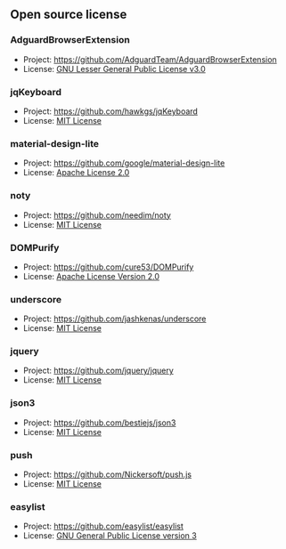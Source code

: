 ## Open source license

### AdguardBrowserExtension
- Project: https://github.com/AdguardTeam/AdguardBrowserExtension
- License: [GNU Lesser General Public License v3.0](https://github.com/AdguardTeam/AdguardBrowserExtension/blob/master/LICENSE)

### jqKeyboard
- Project: https://github.com/hawkgs/jqKeyboard
- License: [MIT License](https://github.com/hawkgs/jqKeyboard/blob/master/LICENSE)

### material-design-lite
- Project: https://github.com/google/material-design-lite
- License: [Apache License 2.0](https://github.com/google/material-design-lite/blob/mdl-1.x/LICENSE)

### noty
- Project: https://github.com/needim/noty
- License: [MIT License](https://github.com/needim/noty/blob/master/LICENSE.txt)

### DOMPurify
- Project: https://github.com/cure53/DOMPurify
- License: [Apache License Version 2.0](https://github.com/cure53/DOMPurify/blob/master/LICENSE)

### underscore
- Project: https://github.com/jashkenas/underscore
- License: [MIT License](https://github.com/jashkenas/underscore/blob/master/LICENSE)

### jquery
- Project: https://github.com/jquery/jquery
- License: [MIT License](https://github.com/jquery/jquery/blob/master/LICENSE.txt)

### json3
- Project: https://github.com/bestiejs/json3
- License: [MIT License](https://github.com/bestiejs/json3/blob/master/LICENSE)

### push
- Project: https://github.com/Nickersoft/push.js
- License: [MIT License](https://github.com/Nickersoft/push.js/blob/master/LICENSE.md)

### easylist
- Project: https://github.com/easylist/easylist
- License: [GNU General Public License version 3](https://easylist.to/pages/licence.html)